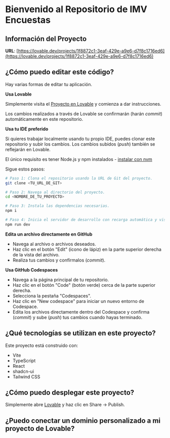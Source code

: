 # Bienvenido al Repositorio de IMV Encuestas

## Información del Proyecto

**URL**: [https://lovable.dev/projects/1f8872c1-3eaf-429e-a9e6-d7f8c1716ed6](https://lovable.dev/projects/1f8872c1-3eaf-429e-a9e6-d7f8c1716ed6)

## ¿Cómo puedo editar este código?

Hay varias formas de editar tu aplicación.

**Usa Lovable**

Simplemente visita el [Proyecto en Lovable](https://lovable.dev/projects/1f8872c1-3eaf-429e-a9e6-d7f8c1716ed6) y comienza a dar instrucciones.

Los cambios realizados a través de Lovable se confirmarán (harán *commit*) automáticamente en este repositorio.

**Usa tu IDE preferido**

Si quieres trabajar localmente usando tu propio IDE, puedes clonar este repositorio y subir los cambios. Los cambios subidos (*push*) también se reflejarán en Lovable.

El único requisito es tener Node.js y npm instalados - [instalar con nvm](https://github.com/nvm-sh/nvm#installing-and-updating)

Sigue estos pasos:

```sh
# Paso 1: Clona el repositorio usando la URL de Git del proyecto.
git clone <TU_URL_DE_GIT>

# Paso 2: Navega al directorio del proyecto.
cd <NOMBRE_DE_TU_PROYECTO>

# Paso 3: Instala las dependencias necesarias.
npm i

# Paso 4: Inicia el servidor de desarrollo con recarga automática y vista previa instantánea.
npm run dev
```

**Edita un archivo directamente en GitHub**

  - Navega al archivo o archivos deseados.
  - Haz clic en el botón "Edit" (icono de lápiz) en la parte superior derecha de la vista del archivo.
  - Realiza tus cambios y confírmalos (*commit*).

**Usa GitHub Codespaces**

  - Navega a la página principal de tu repositorio.
  - Haz clic en el botón "Code" (botón verde) cerca de la parte superior derecha.
  - Selecciona la pestaña "Codespaces".
  - Haz clic en "New codespace" para iniciar un nuevo entorno de Codespace.
  - Edita los archivos directamente dentro del Codespace y confirma (*commit*) y sube (*push*) tus cambios cuando hayas terminado.

## ¿Qué tecnologías se utilizan en este proyecto?

Este proyecto está construido con:

  - Vite
  - TypeScript
  - React
  - shadcn-ui
  - Tailwind CSS

## ¿Cómo puedo desplegar este proyecto?

Simplemente abre [Lovable](https://lovable.dev/projects/1f8872c1-3eaf-429e-a9e6-d7f8c1716ed6) y haz clic en Share -\> Publish.

## ¿Puedo conectar un dominio personalizado a mi proyecto de Lovable?
